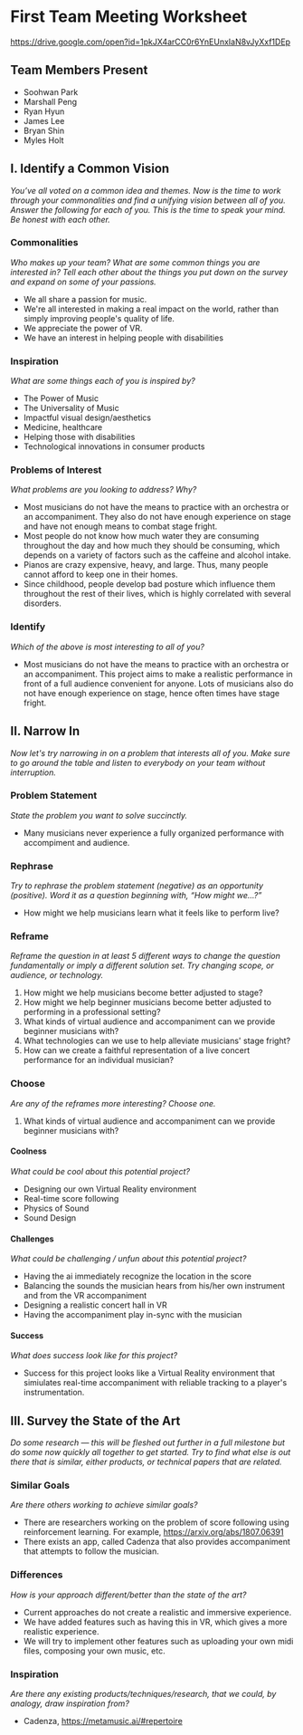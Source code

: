 # First Team Meeting Worksheet

https://drive.google.com/open?id=1pkJX4arCC0r6YnEUnxIaN8vJyXxf1DEp


## Team Members Present

* Soohwan Park
* Marshall Peng
* Ryan Hyun
* James Lee
* Bryan Shin
* Myles Holt


## I. Identify a Common Vision
*You’ve all voted on a common idea and themes. Now is the time to work through your commonalities and find a unifying vision between all of you. Answer the following for each of you.  This is the time to speak your mind.  Be honest with each other.*

### Commonalities
*Who makes up your team?  What are some common things you are interested in? Tell each other about the things you put down on the survey and expand on some of your passions.*
* We all share a passion for music.
* We're all interested in making a real impact on the world, rather than simply improving people's quality of life.
* We appreciate the power of VR.
* We have an interest in helping people with disabilities

### Inspiration
*What are some things each of you is inspired by?*
* The Power of Music
* The Universality of Music
* Impactful visual design/aesthetics
* Medicine, healthcare
* Helping those with disabilities
* Technological innovations in consumer products

### Problems of Interest
*What problems are you looking to address? Why?*
* Most musicians do not have the means to practice with an orchestra or an accompaniment. They also do not have enough experience on stage and have not enough means to combat stage fright.
* Most people do not know how much water they are consuming throughout the day and how much they should be consuming, which depends on a variety of factors such as the caffeine and alcohol intake. 
* Pianos are crazy expensive, heavy, and large. Thus, many people cannot afford to keep one in their homes.
* Since childhood, people develop bad posture which influence them throughout the rest of their lives, which is highly correlated with several disorders.

### Identify
*Which of the above is most interesting to all of you?*
* Most musicians do not have the means to practice with an orchestra or an accompaniment. This project aims to make a realistic performance in front of a full audience convenient for anyone. Lots of musicians also do not have enough experience on stage, hence often times have stage fright. 



## II. Narrow In
*Now let's try narrowing in on a problem that interests all of you. Make sure to go around the table and listen to everybody on your team without interruption.*

### Problem Statement
*State the problem you want to solve succinctly.*
* Many musicians never experience a fully organized performance with accompiment and audience.

### Rephrase
*Try to rephrase the problem statement (negative) as an opportunity (positive). Word it as a question beginning with, “How might we…?”*
* How might we help musicians learn what it feels like to perform live?

### Reframe
*Reframe the question in at least 5 different ways to change the question fundamentally or imply a different solution set.  Try changing scope, or audience, or technology.*

1. How might we help musicians become better adjusted to stage?
2. How might we help beginner musicians become better adjusted to performing in a professional setting?
3. What kinds of virtual audience and accompaniment can we provide beginner musicians with?
4. What technologies can we use to help alleviate musicians' stage fright?
5. How can we create a faithful representation of a live concert performance for an individual musician?

### Choose
*Are any of the reframes more interesting?  Choose one.*
1. What kinds of virtual audience and accompaniment can we provide beginner musicians with?


#### Coolness
*What could be cool about this potential project?*
* Designing our own Virtual Reality environment
* Real-time score following
* Physics of Sound
* Sound Design

#### Challenges
*What could be challenging / unfun about this potential project?*
* Having the ai immediately recognize the location in the score
* Balancing the sounds the musician hears from his/her own instrument and from the VR accompaniment
* Designing a realistic concert hall in VR
* Having the accompaniment play in-sync with the musician

#### Success
*What does success look like for this project?*
* Success for this project looks like a Virtual Reality environment that simiulates real-time accompaniment with reliable tracking to a player's instrumentation.



## III. Survey the State of the Art
*Do some research — this will be fleshed out further in a full milestone but do some now quickly all together to get started. Try to find what else is out there that is similar, either products, or technical papers that are related.*

### Similar Goals
*Are there others working to achieve similar goals?*

* There are researchers working on the problem of score following using reinforcement learning. For example, https://arxiv.org/abs/1807.06391
* There exists an app, called Cadenza that also provides accompaniment that attempts to follow the musician.

### Differences
*How is your approach different/better than the state of the art?*
* Current approaches do not create a realistic and immersive experience.
* We have added features such as having this in VR, which gives a more realistic experience.
* We will try to implement other features such as uploading your own midi files, composing your own music, etc.

### Inspiration
*Are there any existing products/techniques/research, that we could, by analogy, draw inspiration from?*
* Cadenza, https://metamusic.ai/#repertoire